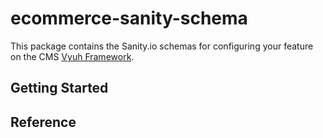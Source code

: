 # ecommerce-sanity-schema

This package contains the Sanity.io schemas for configuring your feature on the CMS
[Vyuh Framework](https://vyuh.tech).

## Getting Started

## Reference
